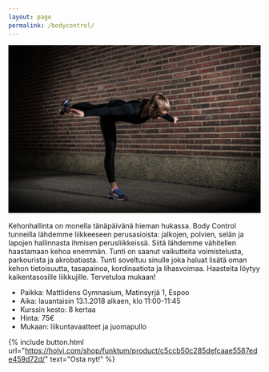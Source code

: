 ```yaml
---
layout: page
permalink: /bodycontrol/
---
```


![Body Control](/media/body-control.jpg)


Kehonhallinta on monella tänäpäivänä hieman hukassa. Body Control tunneilla lähdemme liikkeeseen perusasioista:
jalkojen, polvien, selän ja lapojen hallinnasta ihmisen perusliikkeissä. Siitä lähdemme vähitellen haastamaan kehoa enemmän.
Tunti on saanut vaikutteita voimistelusta, parkourista ja akrobatiasta. Tunti soveltuu sinulle joka haluat lisätä oman kehon
tietoisuutta, tasapainoa, kordinaatiota ja lihasvoimaa. Haasteita löytyy kaikentasosille liikkujille. 
Tervetuloa mukaan!

* Paikka: Mattlidens Gymnasium, Matinsyrjä 1, Espoo
* Aika: lauantaisin 13.1.2018 alkaen, klo 11:00-11:45
* Kurssin kesto: 8 kertaa
* Hinta: 75€
* Mukaan: liikuntavaatteet ja juomapullo 

{% include button.html url="https://holvi.com/shop/funktum/product/c5ccb50c285defcaae5587ede459d72d/" text="Osta nyt!" %}
